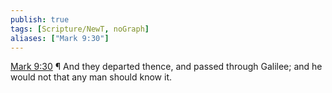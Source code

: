 ```yaml
---
publish: true
tags: [Scripture/NewT, noGraph]
aliases: ["Mark 9:30"]
---
```

[Mark 9:30](https://churchofjesuschrist.org/study/scriptures/nt/mark/9?lang=eng&id=p30#p30) ¶ And they departed thence, and passed through Galilee; and he would not that any man should know it.
